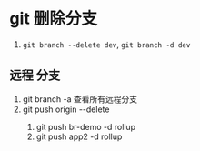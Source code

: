 # git 删除分支

1. `git branch --delete dev`, `git branch -d dev`
## 远程 分支
1. git branch -a 查看所有远程分支
2. git push origin --delete <branchName> 
   1. git push br-demo -d rollup
   2. git push app2 -d rollup